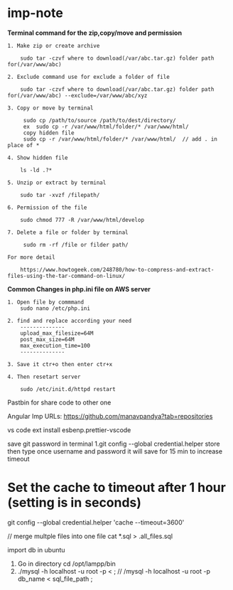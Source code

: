 # imp-note

**Terminal command for the zip,copy/move and permission**
    
    1. Make zip or create archive
    
        sudo tar -czvf where to download(/var/abc.tar.gz) folder path for(/var/www/abc)
        
    2. Exclude command use for exclude a folder of file
    
        sudo tar -czvf where to download(/var/abc.tar.gz) folder path for(/var/www/abc) --exclude=/var/www/abc/xyz
     
    3. Copy or move by terminal  
    
         sudo cp /path/to/source /path/to/dest/directory/
         ex  sudo cp -r /var/www/html/folder/* /var/www/html/
         copy hidden file
         sudo cp -r /var/www/html/folder/* /var/www/html/  // add . in place of *
         
    4. Show hidden file
    
        ls -ld .?* 
        
    5. Unzip or extract by terminal
    
        sudo tar -xvzf /filepath/
        
    6. Permission of the file
    
        sudo chmod 777 -R /var/www/html/develop
        
    7. Delete a file or folder by terminal 
    
         sudo rm -rf /file or filder path/
    
    For more detail
    
        https://www.howtogeek.com/248780/how-to-compress-and-extract-files-using-the-tar-command-on-linux/


**Common Changes in php.ini file on AWS server**

    1. Open file by commmand
        sudo nano /etc/php.ini
    
    2. find and replace according your need
        --------------
        upload_max_filesize=64M
        post_max_size=64M
        max_execution_time=100
        --------------
        
    3. Save it ctr+o then enter ctr+x
    
    4. Then resetart server
    
        sudo /etc/init.d/httpd restart
        
        
        
Pastbin for share code to other one


Angular Imp URLs:
https://github.com/manavpandya?tab=repositories



vs code ext install esbenp.prettier-vscode





save git password in terminal
1.git config --global credential.helper store 
then type once username and password it will save for 15 min
to increase timeout 
# Set the cache to timeout after 1 hour (setting is in seconds)
git config --global credential.helper 'cache --timeout=3600'


// merge multple files into one file
cat *.sql  > .all_files.sql

import db in ubuntu
1. Go in directory
   cd /opt/lampp/bin
2. ./mysql -h localhost -u root -p  <  ; // /mysql -h localhost -u root -p db_name < sql_file_path ;
